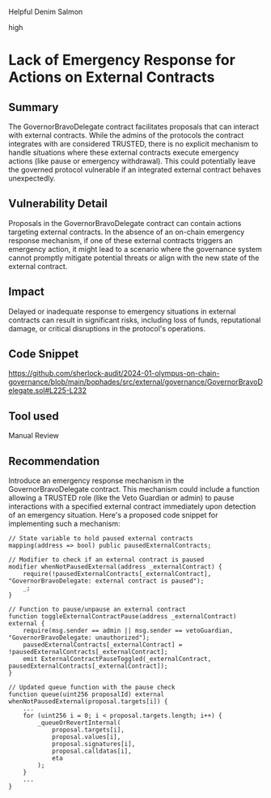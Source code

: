 Helpful Denim Salmon

high

# Lack of Emergency Response for Actions on External Contracts

## Summary
The GovernorBravoDelegate contract facilitates proposals that can interact with external contracts. While the admins of the protocols the contract integrates with are considered TRUSTED, there is no explicit mechanism to handle situations where these external contracts execute emergency actions (like pause or emergency withdrawal). This could potentially leave the governed protocol vulnerable if an integrated external contract behaves unexpectedly.
## Vulnerability Detail
Proposals in the GovernorBravoDelegate contract can contain actions targeting external contracts. In the absence of an on-chain emergency response mechanism, if one of these external contracts triggers an emergency action, it might lead to a scenario where the governance system cannot promptly mitigate potential threats or align with the new state of the external contract.
## Impact
Delayed or inadequate response to emergency situations in external contracts can result in significant risks, including loss of funds, reputational damage, or critical disruptions in the protocol's operations.
## Code Snippet
https://github.com/sherlock-audit/2024-01-olympus-on-chain-governance/blob/main/bophades/src/external/governance/GovernorBravoDelegate.sol#L225-L232
## Tool used

Manual Review

## Recommendation
Introduce an emergency response mechanism in the GovernorBravoDelegate contract. This mechanism could include a function allowing a TRUSTED role (like the Veto Guardian or admin) to pause interactions with a specified external contract immediately upon detection of an emergency situation. Here's a proposed code snippet for implementing such a mechanism:

```solidity
// State variable to hold paused external contracts
mapping(address => bool) public pausedExternalContracts;

// Modifier to check if an external contract is paused
modifier whenNotPausedExternal(address _externalContract) {
    require(!pausedExternalContracts[_externalContract], "GovernorBravoDelegate: external contract is paused");
    _;
}

// Function to pause/unpause an external contract
function toggleExternalContractPause(address _externalContract) external {
    require(msg.sender == admin || msg.sender == vetoGuardian, "GovernorBravoDelegate: unauthorized");
    pausedExternalContracts[_externalContract] = !pausedExternalContracts[_externalContract];
    emit ExternalContractPauseToggled(_externalContract, pausedExternalContracts[_externalContract]);
}

// Updated queue function with the pause check
function queue(uint256 proposalId) external whenNotPausedExternal(proposal.targets[i]) {
    ...
    for (uint256 i = 0; i < proposal.targets.length; i++) {
        _queueOrRevertInternal(
            proposal.targets[i],
            proposal.values[i],
            proposal.signatures[i],
            proposal.calldatas[i],
            eta
        );
    }
    ...
}

```
